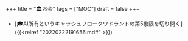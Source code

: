 +++
title = "🏛お金"
tags = ["MOC"]
draft = false
+++

-   [🎓AI所有というキャッシュフロークワドラントの第5象限を切り開く]({{<relref "20220222191656.md#" >}})
